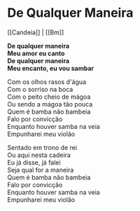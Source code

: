 # De Qualquer Maneira
[[Candeia]] | [[Bm]]
 
**De qualquer maneira  
Meu amor eu canto  
De qualquer maneira  
Meu encanto, eu vou sambar**
 
Com os olhos rasos d'água  
Com o sorriso na boca  
Com o peito cheio de mágoa  
Ou sendo a mágoa tão pouca  
Quem é bamba não bambeia  
Falo por convicção  
Enquanto houver samba na veia  
Empunharei meu violão
 
Sentado em trono de rei  
Ou aqui nesta cadeira  
Eu já disse, já falei  
Seja qual for a maneira  
Quem é bamba não bambeia  
Falo por convicção  
Enquanto houver samba na veia  
Empunharei meu violão
